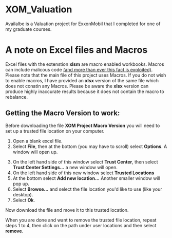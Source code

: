 # XOM_Valuation
Availalbe is a Valuation project for ExxonMobil that I completed for one of my graduate courses.

# A note on Excel files and Macros
Excel files with the extenstion **xlsm** are macro enabled workbooks. Macros can include malicous code [(and more than ever this fact is exploited)](https://www.fortinet.com/blog/threat-research/microsoft-excel-files-increasingly-used-to-spread-malware.html). Please note that the main file of this project uses Macros. If you do not wish to enable macros, I have provided an **xlsx** version of the same file which does not conatin any Macros. Please be aware the **xlsx** version can produce highly inaccurate results because it does not contain the macro to rebalance.

## Getting the Macro Version to work:
Before downloading the file **XOM Project Macro Version** you will need to set up a trusted file location on your computer.

1. Open a blank excel file.
2. Select **File**, then at the bottom (you may have to scroll) select **Options**. A window will open up.
3) On the left hand side of this window select **Trust Center**, then select **Trust Center Settings...** a new window will open.
4) On the left hand side of this new window select **Trusted Locations**
5) At the bottom select **Add new location...** Another smaller window will pop up.
6) Select **Browse...** and select the file location you'd like to use (like your desktop).
7) Select **Ok**.

Now download the file and move it to this trusted location.

When you are done and want to remove the trusted file location, repeat steps 1 to 4, then click on the path under user locations and then select **remove**.
